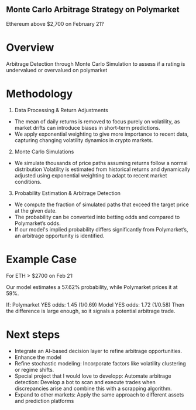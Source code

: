 ## Monte Carlo Arbitrage Strategy on Polymarket

Ethereum above $2,700 on February 21?

# Overview

Arbitrage Detection through Monte Carlo Simulation to assess if a rating is undervalued or overvalued on polymarket

# Methodology

1. Data Processing & Return Adjustments

- The mean of daily returns is removed to focus purely on volatility, as market drifts can introduce biases in short-term predictions.
- We apply exponential weighting to give more importance to recent data, capturing changing volatility dynamics in crypto markets.

2. Monte Carlo Simulations
- We simulate thousands of price paths assuming returns follow a normal distribution 
Volatility is estimated from historical returns and dynamically adjusted using exponential weighting to adapt to recent market conditions.

3. Probability Estimation & Arbitrage Detection
- We compute the fraction of simulated paths that exceed the target price at the given date.
- The probability can be converted into betting odds and compared to Polymarket’s odds.
- If our model's implied probability differs significantly from Polymarket’s, an arbitrage opportunity is identified.

# Example Case
For ETH > $2700 on Feb 21:

Our model estimates a 57.62% probability, while Polymarket prices it at 59%.

If:
Polymarket YES odds: 1.45 (1/0.69)
Model YES odds: 1.72 (1/0.58)
Then the difference is large enough, so it signals a potential arbitrage trade.


# Next steps
- Integrate an AI-based decision layer to refine arbitrage opportunities.
- Enhance the model
- Refine stochastic modeling: Incorporate factors like volatility clustering or regime shifts.
- Special project that I would love to developp: Automate arbitrage detection: Develop a bot to scan and execute trades when discrepancies arise and combine this with a scrapping algorithm.
- Expand to other markets: Apply the same approach to different assets and prediction platforms
